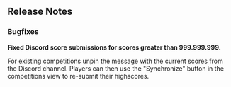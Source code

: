 ## Release Notes

### Bugfixes

**Fixed Discord score submissions for scores greater than 999.999.999.**

For existing competitions unpin the message with the current scores from the Discord channel.
Players can then use the "Synchronize" button in the competitions view to re-submit their highscores.
